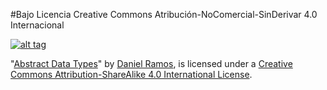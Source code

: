 #Bajo Licencia Creative Commons Atribución-NoComercial-SinDerivar 4.0 Internacional

[![alt tag](https://i.creativecommons.org/l/by-sa/4.0/88x31.png)](http://creativecommons.org/licenses/by-sa/4.0/)

"[Abstract Data Types](https://github.com/DanielRamosAcosta/university)" by [Daniel Ramos](https://www.facebook.com/danielramosacosta), is licensed under a [Creative Commons Attribution-ShareAlike 4.0 International License](http://creativecommons.org/licenses/by-sa/4.0/).
